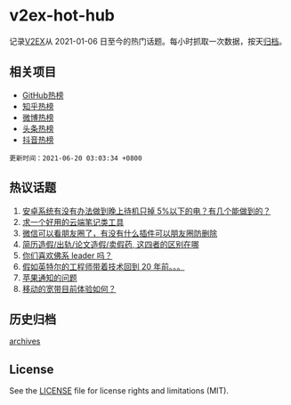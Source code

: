 # v2ex-hot-hub

 记录[V2EX](https://www.v2ex.com/)从 2021-01-06 日至今的热门话题。每小时抓取一次数据，按天[归档](archives)。
 
 ## 相关项目

- [GitHub热榜](https://github.com/lonnyzhang423/github-hot-hub)
- [知乎热榜](https://github.com/lonnyzhang423/zhihu-hot-hub)
- [微博热榜](https://github.com/lonnyzhang423/weibo-hot-hub)
- [头条热榜](https://github.com/lonnyzhang423/toutiao-hot-hub)
- [抖音热榜](https://github.com/lonnyzhang423/douyin-hot-hub)


 `更新时间：2021-06-20 03:03:34 +0800`

## 热议话题

1. [安卓系统有没有办法做到晚上待机只掉 5%以下的电？有几个能做到的？](https://www.v2ex.com/t/784505)
1. [求一个好用的云端笔记类工具](https://www.v2ex.com/t/784502)
1. [微信可以看朋友圈了，有没有什么插件可以朋友圈防删除](https://www.v2ex.com/t/784408)
1. [简历造假/出轨/论文造假/卖假药, 这四者的区别在哪](https://www.v2ex.com/t/784443)
1. [你们喜欢佛系 leader 吗？](https://www.v2ex.com/t/784455)
1. [假如英特尔的工程师带着技术回到 20 年前。。。](https://www.v2ex.com/t/784394)
1. [苹果通知的问题](https://www.v2ex.com/t/784441)
1. [移动的宽带目前体验如何？](https://www.v2ex.com/t/784509)

## 历史归档

[archives](archives)

## License

See the [LICENSE](LICENSE) file for license rights and limitations (MIT).

